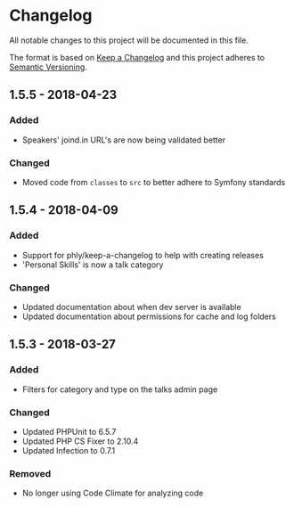 # Changelog
All notable changes to this project will be documented in this file.

The format is based on [Keep a Changelog](http://keepachangelog.com/en/1.0.0/)
and this project adheres to [Semantic Versioning](http://semver.org/spec/v2.0.0.html).

## 1.5.5 - 2018-04-23

### Added

- Speakers' joind.in URL's are now being validated better

### Changed

- Moved code from `classes` to `src` to better adhere to Symfony standards

## 1.5.4 - 2018-04-09

### Added

- Support for phly/keep-a-changelog to help with creating releases
- 'Personal Skills' is now a talk category

### Changed  

- Updated documentation about when dev server is available
- Updated documentation about permissions for cache and log folders

## 1.5.3 - 2018-03-27

### Added

- Filters for category and type on the talks admin page

### Changed

- Updated PHPUnit to 6.5.7
- Updated PHP CS Fixer to 2.10.4
- Updated Infection to 0.7.1

### Removed

- No longer using Code Climate for analyzing code
